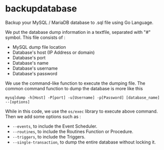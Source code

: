 # backupdatabase

Backup your MySQL / MariaDB database to .sql file using Go Language.

We put the database dump information in a textfile, separated with "#" symbol. This file consists of :
- MySQL dump file location
- Database's host (IP Address or domain)
- Database's port
- Database's name
- Database's username
- Database's password

We use the command-like function to execute the dumping file. The common command function to dump the database is more like this 

`mysqldump -h[Host] -P[port] -u[Username] -p[Password] [database_name] --[options]`

While in this code, we use the `os/exec` library to execute above command. Then we add some options such as :
- `--events`, to include the Event Scheduler.
- `--routines`, to include the Routines Function or Procedure.
- `--triggers`, to include the Triggers.
- `--single-transaction`, to dump the entire database without locking it.
